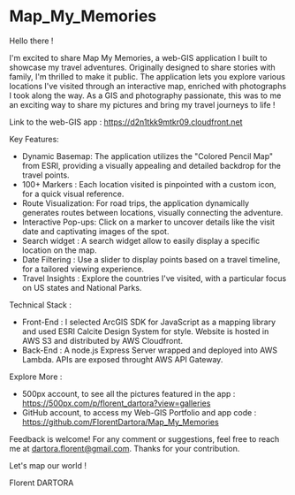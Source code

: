 # Map_My_Memories

Hello there !

I'm excited to share Map My Memories, a web-GIS application I built to showcase my travel adventures. Originally designed to share stories with family, I'm thrilled to make it public.
The application lets you explore various locations I've visited through an interactive map, enriched with photographs I took along the way. As a GIS and photography passionate, this was to me an exciting way to share my pictures and bring my travel journeys to life ! 

Link to the web-GIS app : https://d2n1tkk9mtkr09.cloudfront.net

Key Features:
- Dynamic Basemap: The application utilizes the "Colored Pencil Map" from ESRI, providing a visually appealing and detailed backdrop for the travel points.  
- 100+ Markers : Each location visited is pinpointed with a custom icon, for a quick visual reference. 
- Route Visualization: For road trips, the application dynamically generates routes between locations, visually connecting the adventure.
- Interactive Pop-ups: Click on a marker to uncover details like the visit date and captivating images of the spot.
- Search widget : A search widget allow to easily display a specific location on the map.
- Date Filtering : Use a slider to display points based on a travel timeline, for a tailored viewing experience.
- Travel Insights : Explore the countries I've visited, with a particular focus on US states and National Parks.

Technical Stack : 
- Front-End : I selected ArcGIS SDK for JavaScript as a mapping library and used ESRI Calcite Design System for style. Website is hosted in AWS S3 and distributed by AWS Cloudfront.
- Back-End : A node.js Express Server wrapped and deployed into AWS Lambda. APIs are exposed throught AWS API Gateway. 

Explore More :
- 500px account, to see all the pictures featured in the app : https://500px.com/p/florent_dartora?view=galleries
- GitHub account, to access my Web-GIS Portfolio and app code : https://github.com/FlorentDartora/Map_My_Memories

Feedback is welcome!
For any comment or suggestions, feel free to reach me at dartora.florent@gmail.com.
Thanks for your contribution.

Let's map our world !

Florent DARTORA
